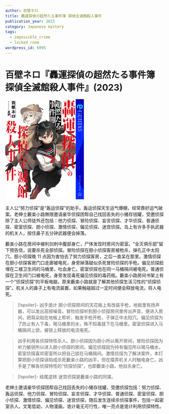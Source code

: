 ```yaml
---
author: 百壁ネロ
title: 轟運探偵の超然たる事件簿 探偵全滅館殺人事件
publication_year: 2023
category: Japanese mystery
tags:
  - impossible_crime
  - locked_room
wordpress_id: 6095
---
```


# 百壁ネロ『轟運探偵の超然たる事件簿 探偵全滅館殺人事件』(2023)

<img src=images/2023_cover.jpg width=250/>

主人公“努力侦探”是“轰运侦探”的助手。轰运侦探天生运气爆棚，经常靠好运气破案。老绅士藪楽小路無限邀请豪华侦探团帮自己找回丢失的小猪存钱罐，受邀侦探除了主人公师徒外还包括：他力侦探、冒险侦探、妄言侦探、才华侦探、普通侦探、密室侦探、胆小侦探、激情侦探、偏见侦探、迷宫侦探。岛上有许多手执武器的机关人，按住鼻子五分钟武器便会掉落。

藪楽小路在房间中被利剑刺中腹部身亡，尸体发现时房间为密室。“全灭俱乐部”留下预告信，说要杀死全部侦探。冒险侦探在胆小侦探客房被枪杀，弹孔正中太阳穴。胆小侦探晚 11 点因为害怕去了努力侦探客房，之后一直呆在那里。激情侦探在胆小侦探客房门口走廊被电死，身旁掉落疑似杀死冒险侦探的手枪。偏见侦探脸埋在二楼卫生间的马桶里，吐血身亡。密室侦探也在同一马桶隔间被电死。普通侦探在卫生间门口被电死，身旁发现毒死偏见侦探的毒药瓶。藪楽小路房间书架上有一个“侦探侦探”的平板电脑，原来藪楽小路就是了解其他侦探生活习性的“侦探侦探”。机关人的鼻子上有电流装置，如果触碰超过一定时间便会释放电流，将人电死。

> [!spoiler]- 凶手诡计
> 胆小侦探房间的天花板上有改装手枪，地板里有扬声器，可以发出高频噪音。冒险侦探听到胆小侦探房间里传出声音，便进入房间，把耳朵贴在地板上聆听，触发手枪开枪，子弹正中太阳穴。偏见侦探为了防止有人下毒，喝马桶里的水，殊不知毒就下在马桶里。密室侦探进入马桶隔间上锁，被锁上释放的电流电死。

> 凶手利用各侦探特性杀人。胆小侦探因为胆小所以离开房间，冒险侦探因为听力敏锐所以进入胆小侦探的房间，偏见侦探因为持有偏见所以喝马桶水，密室侦探喜欢密室所以把自己锁在马桶隔间。激情侦探为了解决案件，本打算把胆小侦探诬陷成杀死藪楽小路的凶手，但在摆弄机关人时触电身亡。凶手是了解各侦探特性的“侦探侦探”，也即藪楽小路，他自杀身亡。

> [!spoiler]- 结尾逆转
> 迷宫侦探是藪楽小路的同谋。

老绅士邀请豪华侦探团帮自己找回丢失的小猪存钱罐，受邀侦探包括：努力侦探、轰运侦探、他力侦探、冒险侦探、妄言侦探、才华侦探、普通侦探、密室侦探、胆小侦探、激情侦探、偏见侦探、迷宫侦探，随后发生连续杀侦探事件，包括一起密室杀人。文笔低幼，人物漫画，诡计毫无可行性，唯一亮点是诡计利用侦探特性。
